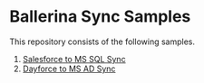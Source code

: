 # Ballerina Sync Samples

This repository consists of the following samples.

1. [Salesforce to MS SQL Sync](https://github.com/MaryamZi/ballerina-sync-samples/tree/sf-to-mssql)
2. [Dayforce to MS AD Sync](https://github.com/MaryamZi/ballerina-sync-samples/tree/dayforce-to-msad)
